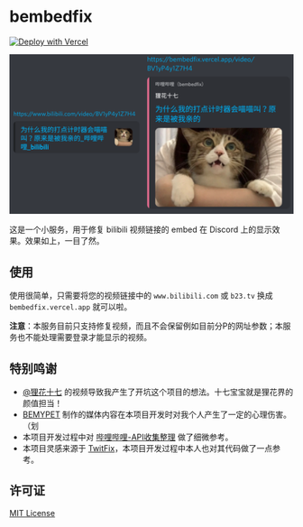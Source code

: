# bembedfix

[![Deploy with Vercel](https://vercel.com/button)](https://vercel.com/new/clone?repository-url=https%3A%2F%2Fgithub.com%2FDobby233Liu%2Fbembedfix)

![demo](images/demo.png)

这是一个小服务，用于修复 bilibili 视频链接的 embed 在 Discord 上的显示效果。效果如上，一目了然。

## 使用

使用很简单，只需要将您的视频链接中的 `www.bilibili.com` 或 `b23.tv` 换成 `bembedfix.vercel.app` 就可以啦。

**注意**：本服务目前只支持修复视频，而且不会保留例如目前分P的网址参数；本服务也不能处理需要登录才能显示的视频。

## 特别鸣谢

* [@狸花十七](https://space.bilibili.com/5490502) 的视频导致我产生了开坑这个项目的想法。十七宝宝就是狸花界的颜值担当！
* [BEMYPET](https://space.bilibili.com/1677731862) 制作的媒体内容在本项目开发时对我个人产生了一定的心理伤害。（划
* 本项目开发过程中对 [哔哩哔哩-API收集整理](https://github.com/SocialSisterYi/bilibili-API-collect) 做了细微参考。
* 本项目灵感来源于 [TwitFix](https://github.com/dylanpdx/BetterTwitFix)，本项目开发过程中本人也对其代码做了一点参考。

## 许可证

[MIT License](LICENSE)
